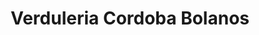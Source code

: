 ---
title: "Verduleria Cordoba Bolanos"
url: /liberia/verduleria-cordoba-bolanos/
shop: frutería
---